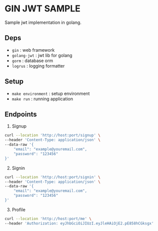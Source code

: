 # GIN JWT SAMPLE

Sample jwt implementation in golang.

## Deps

- `gin` : web framework
- `golang-jwt` : jwt lib for golang
- `gorm` : database orm
- `logrus` : logging formatter

## Setup

- `make environment` : setup environment
- `make run` : running application

## Endpoints

1. Signup

```bash
curl --location 'http://host:port/signup' \
--header 'Content-Type: application/json' \
--data-raw '{
    "email": "example@youremail.com",
    "password": "123456"
}'
```

2. Signin

```bash
curl --location 'http://host:port/signin' \
--header 'Content-Type: application/json' \
--data-raw '{
    "email": "example@youremail.com",
    "password": "123456"
}'
```

3. Profile

```bash
curl --location 'http://host:port/me' \
--header 'Authorization: eyJhbGciOiJIUzI.eyJleHAiOjE2.pE858hCGksgx'
```
